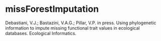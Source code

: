 # missForestImputation

Debastiani, V.J.; Bastazini, V.A.G.; Pillar, V.P. in press. Using phylogenetic information to impute missing functional trait values in ecological databases. Ecological Informatics.
